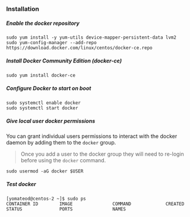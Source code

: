 ### Installation

##### Enable the docker repository

```
sudo yum install -y yum-utils device-mapper-persistent-data lvm2
sudo yum-config-manager --add-repo https://download.docker.com/linux/centos/docker-ce.repo
``` 

##### Install Docker Community Edition (docker-ce)

```
sudo yum install docker-ce
```

##### Configure Docker to start on boot
```
sudo systemctl enable docker
sudo systemctl start docker
```
##### Give local user docker permissions
You can grant individual users permissions to interact with the docker daemon by adding them to the `docker` group.

> Once you add a user to the docker group they will need to re-login before using the `docker` command.

```
sudo usermod -aG docker $USER
```

##### Test docker
```
[yomateod@centos-2 ~]$ sudo ps
CONTAINER ID        IMAGE               COMMAND             CREATED             STATUS              PORTS               NAMES
```
